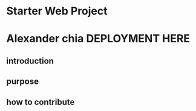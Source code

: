 # Starter Web Project

# Alexander chia DEPLOYMENT HERE
## introduction

## purpose

## how to contribute